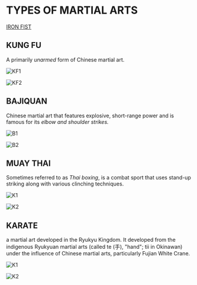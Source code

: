# TYPES OF MARTIAL ARTS

[IRON FIST](https://github.com/Ryanb021)

## KUNG FU
A primarily *unarmed* form of Chinese martial art.

![KF1](https://user-images.githubusercontent.com/120413183/207563163-e732d758-6e61-4b54-be2e-0b57c167c4c7.PNG)

![KF2](https://user-images.githubusercontent.com/120413183/207563738-82f5ef68-841f-4d9b-a47b-2ab763672ea6.PNG)

## BAJIQUAN

Chinese martial art that features explosive, short-range power and is famous for its *elbow and shoulder strikes.*

![B1](https://user-images.githubusercontent.com/120413183/207564824-39eeb653-75c0-4864-b80a-bcce4eaaaa65.PNG)

![B2](https://user-images.githubusercontent.com/120413183/207564850-05803ee3-dd68-4f5e-9ac0-a6b8a21fcc9d.PNG)

## MUAY THAI

Sometimes referred to as *Thai boxing*, is a combat sport that uses stand-up striking along with various clinching techniques.

![K1](https://user-images.githubusercontent.com/120413183/207565779-5f96ccc5-bb8f-4eba-a275-8f7949ed3432.PNG)

![K2](https://user-images.githubusercontent.com/120413183/207565805-2e32dead-7871-4431-af3d-deb71b335a01.PNG)

## KARATE

a martial art developed in the Ryukyu Kingdom. It developed from the indigenous Ryukyuan martial arts (called te (手), "hand"; tii in Okinawan) under the influence of Chinese martial arts, particularly Fujian White Crane.

![K1](https://user-images.githubusercontent.com/120413183/207566551-8ba0fd49-8f48-4ed2-855e-63fe6d379c56.PNG)

![K2](https://user-images.githubusercontent.com/120413183/207566582-8f4ad76d-fb21-46fa-bdab-b9b66c1c28e3.PNG)

